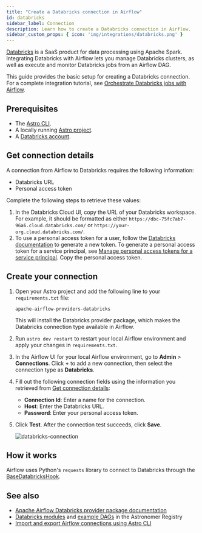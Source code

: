 ```yaml
---
title: "Create a Databricks connection in Airflow"
id: databricks
sidebar_label: Connection
description: Learn how to create a Databricks connection in Airflow.
sidebar_custom_props: { icon: 'img/integrations/databricks.png' }
---
```


[Databricks](https://www.databricks.com/) is a SaaS product for data processing using Apache Spark. Integrating Databricks with Airflow lets you manage Databricks clusters, as well as execute and monitor Databricks jobs from an Airflow DAG.

This guide provides the basic setup for creating a Databricks connection. For a complete integration tutorial, see [Orchestrate Databricks jobs with Airflow](airflow-databricks.md).

## Prerequisites

- The [Astro CLI](https://www.astronomer.io/docs/astro/cli/overview).
- A locally running [Astro project](https://www.astronomer.io/docs/astro/cli/get-started-cli).
- A [Databricks account](https://www.databricks.com/try-databricks?itm_data=NavBar-TryDatabricks-Trial#account).

## Get connection details

A connection from Airflow to Databricks requires the following information:

- Databricks URL
- Personal access token

Complete the following steps to retrieve these values:

1. In the Databricks Cloud UI, copy the URL of your Databricks workspace. For example, it should be formatted as either `https://dbc-75fc7ab7-96a6.cloud.databricks.com/` or `https://your-org.cloud.databricks.com/`.
2. To use a personal access token for a user, follow the [Databricks documentation](https://docs.databricks.com/dev-tools/auth.html#databricks-personal-access-tokens-for-users) to generate a new token. To generate a personal access token for a service principal, see [Manage personal access tokens for a service principal](https://docs.databricks.com/administration-guide/users-groups/service-principals.html#manage-personal-access-tokens-for-a-service-principal). Copy the personal access token.

## Create your connection

1. Open your Astro project and add the following line to your `requirements.txt` file:

    ```
    apache-airflow-providers-databricks
    ```

    This will install the Databricks provider package, which makes the Databricks connection type available in Airflow.

2. Run `astro dev restart` to restart your local Airflow environment and apply your changes in `requirements.txt`.

3. In the Airflow UI for your local Airflow environment, go to **Admin** > **Connections**. Click **+** to add a new connection, then select the connection type as **Databricks**.

4. Fill out the following connection fields using the information you retrieved from [Get connection details](#get-connection-details):

    - **Connection Id**: Enter a name for the connection.
    - **Host**: Enter the Databricks URL.
    - **Password**: Enter your personal access token.

5. Click **Test**. After the connection test succeeds, click **Save**.

    ![databricks-connection](/img/examples/connection-databricks.png)

## How it works

Airflow uses Python's `requests` library to connect to Databricks through the [BaseDatabricksHook](https://airflow.apache.org/docs/apache-airflow-providers-databricks/stable/_api/airflow/providers/databricks/hooks/databricks/index.html).

## See also

- [Apache Airflow Databricks provider package documentation](https://airflow.apache.org/docs/apache-airflow-providers-databricks/stable/index.html)
- [Databricks modules](https://registry.astronomer.io/modules?query=databricks) and [example DAGs](https://registry.astronomer.io/dags?limit=24&sorts=updatedAt%3Adesc&query=databricks) in the Astronomer Registry
- [Import and export Airflow connections using Astro CLI](https://www.astronomer.io/docs/astro/import-export-connections-variables#using-the-astro-cli-local-environments-only)
